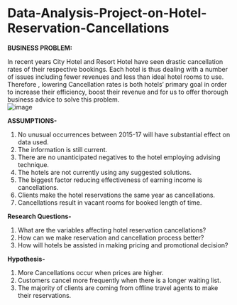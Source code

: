 # Data-Analysis-Project-on-Hotel-Reservation-Cancellations

**BUSINESS PROBLEM:**</br>

In recent years City Hotel and  Resort Hotel have seen drastic cancellation rates of their respective bookings. Each hotel is thus dealing with a number of issues including fewer revenues and less than ideal hotel rooms to use. Therefore , lowering Cancellation rates is both hotels’ primary goal in order to increase their efficiency, boost their revenue and for us to offer thorough business advice to solve this problem.</br>
![image](https://github.com/harshitah2s4/Data-Analysis-Project-on-Hotel-Reservation-Cancellations/assets/101599002/46b21bbc-6202-4a64-8f30-b2a722eded4f)

**ASSUMPTIONS-**</br>
1.	No unusual occurrences between 2015-17 will have substantial effect on data used.</br>
2.	The information is still current.</br>
3.	There are no unanticipated negatives to the hotel employing advising technique.</br>
4.	The hotels are not currently using any suggested solutions.</br>
5.	The biggest factor reducing effectiveness of earning income is cancellations.</br>
6.	Clients make the hotel reservations the same year as cancellations.</br>
7.	Cancellations result in vacant rooms for booked length of time.</br>

**Research Questions-**</br>
1. What are the variables affecting hotel reservation cancellations?</br>
2. How can we make reservation and cancellation process better?</br>
3. How will hotels be assisted in making pricing and promotional decision?</br>


**Hypothesis-**</br>

1. More Cancellations occur when prices are higher.</br>
2. Customers cancel more frequently when there is a longer waiting list.</br>
3. The majority of clients are coming from offline travel agents to make their reservations.</br>



